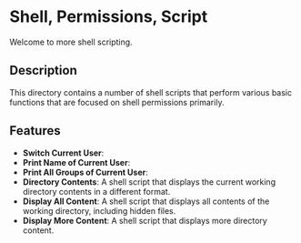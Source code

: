 # Shell, Permissions, Script

Welcome to more shell scripting.

## Description

This directory contains a number of shell scripts that perform various basic functions that are focused on shell permissions primarily.

## Features

- **Switch Current User**: 
- **Print Name of Current User**: 
- **Print All Groups of Current User**: 
- **Directory Contents**: A shell script that displays the current working directory contents in a different format.
- **Display All Content**: A shell script that displays all contents of the working directory, including hidden files.
- **Display More Content**: A shell script that displays more directory content.
